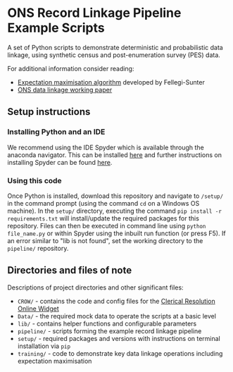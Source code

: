 # ONS Record Linkage Pipeline Example Scripts
A set of Python scripts to demonstrate deterministic and probabilistic data linkage, using synthetic census and post-enumeration survey (PES) data.

For additional information consider reading:
* [Expectation maximisation algorithm](https://courses.cs.washington.edu/courses/cse590q/04au/papers/WinklerEM.pdf) developed by Fellegi-Sunter
* [ONS data linkage working paper](https://www.ons.gov.uk/methodology/methodologicalpublications/generalmethodology/onsworkingpaperseries/developingstandardtoolsfordatalinkagefebruary2021)

## Setup instructions

### Installing Python and an IDE
We recommend using the IDE Spyder which is available through the anaconda navigator. This can be installed [here](https://www.anaconda.com/products/distribution) and further instructions on installing Spyder can be found [here](https://docs.spyder-ide.org/current/installation.html).


### Using this code
Once Python is installed, download this repository and navigate to `/setup/` in the command prompt (using the command `cd` on a Windows OS machine).
In the `setup/` directory, executing the command `pip install -r requirements.txt` will install/update the required packages for this repository.
Files can then be executed in command line using `python file_name.py` or within Spyder using the inbuilt run function (or press F5). If an error similar to "lib is not found", set the working directory to the `pipeline/` repository.


## Directories and files of note

Descriptions of project directories and other significant files:
* `CROW/` - contains the code and config files for the [Clerical Resolution Online Widget](https://github.com/Data-Linkage/Clerical_Resolution_Online_Widget)
* `Data/` - the required mock data to operate the scripts at a basic level
* `lib/` - contains helper functions and configurable parameters
* `pipeline/` - scripts forming the example record linkage pipeline
* `setup/` - required packages and versions with instructions on terminal installation via `pip` 
* `training/` - code to demonstrate key data linkage operations including expectation maximisation
 



